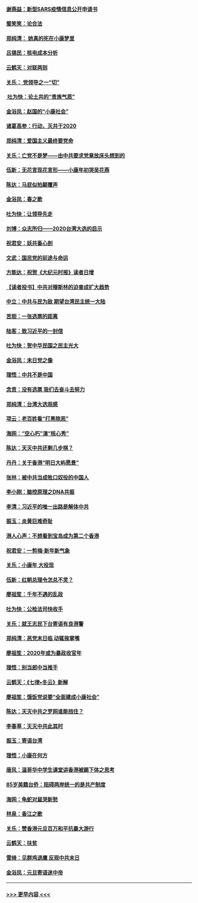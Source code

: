 #### [谢燕益：新型SARS疫情信息公开申请书](../pages/nsc993/n11808840.md?t=01220833) 
#### [蜀笑笑：论合法](../pages/nsc993/n11808064.md?t=01220833) 
#### [郑纯清： 她真的死在小康梦里](../pages/nsc993/n11806623.md?t=01220833) 
#### [吕锡民：核电成本分析](../pages/nsc993/n11806284.md?t=01220833) 
#### [云鹤天：对联两则](../pages/nsc993/n11805957.md?t=01220833) 
#### [关乐： 党领导之一“切”](../pages/nsc993/n11804505.md?t=01220833) 
#### [ 吐为快：论土共的“贵族气质”](../pages/nsc993/n11804490.md?t=01220833) 
#### [金浴凤：赵国的“小康社会”](../pages/nsc993/n11804452.md?t=01220833) 
#### [诸葛高参：行动，灭共于2020](../pages/nsc993/n11804120.md?t=01220833) 
#### [郑纯清：爱国主义最终要党命](../pages/nsc993/n11802197.md?t=01220833) 
#### [关乐：亡党不是梦——由中共要求党章放床头想到的](../pages/nsc993/n11802156.md?t=01220833) 
#### [伍新：无花言现花言形——小康年初哭吴花燕](../pages/nsc993/n11800044.md?t=01220833) 
#### [陈达：马屁似拍颠覆声](../pages/nsc993/n11800010.md?t=01220833) 
#### [金浴凤：春之歌](../pages/nsc993/n11797687.md?t=01220833) 
#### [吐为快：让领导先走](../pages/nsc993/n11797512.md?t=01220833) 
#### [刘博：众志所归——2020台湾大选的启示](../pages/nsc993/n11796878.md?t=01220833) 
#### [祝君安：妖共畜心剖](../pages/nsc993/n11794273.md?t=01220833) 
#### [文武：国民党的前途与命运](../pages/nsc993/n11794198.md?t=01220833) 
#### [方能达：祝贺《大纪元时报》读者日增](../pages/nsc993/n11793807.md?t=01220833) 
#### [【读者投书】中共对穆斯林的迫害成扩大趋势](../pages/nsc993/n11791371.md?t=01220833) 
#### [中立：中共与民为敌 期望台湾民主统一大陆](../pages/nsc993/n11790392.md?t=01220833) 
#### [苦胆：一张选票的距离](../pages/nsc993/n11788914.md?t=01220833) 
#### [陆客：致习近平的一封信](../pages/nsc993/n11788867.md?t=01220833) 
#### [吐为快：贺中华民国之民主光大](../pages/nsc993/n11788618.md?t=01220833) 
#### [金浴凤：末日党之像](../pages/nsc993/n11787475.md?t=01220833) 
#### [理悟：中共不是中国](../pages/nsc993/n11787463.md?t=01220833) 
#### [念贲：没有选票  我们去奋斗去努力](../pages/nsc993/n11787398.md?t=01220833) 
#### [郑纯清：台湾大选观感](../pages/nsc993/n11786210.md?t=01220833) 
#### [项云：老百姓看“打黑除恶”](../pages/nsc993/n11785398.md?t=01220833) 
#### [海网：“空心朽”演“核心秀”](../pages/nsc993/n11783874.md?t=01220833) 
#### [陈达：天灭中共还剩几步棋？](../pages/nsc993/n11783719.md?t=01220833) 
#### [丹丹：关于香港“明日大屿愿景”](../pages/nsc993/n11783273.md?t=01220833) 
#### [张林：被中共当成牲口奴役的中国人](../pages/nsc993/n11782397.md?t=01220833) 
#### [李小刚：脑控原理之DNA共振](../pages/nsc993/n11780962.md?t=01220833) 
#### [李清：习近平的唯一出路是解体中共](../pages/nsc993/n11780866.md?t=01220833) 
#### [振玉：炎黄巨难奇耻](../pages/nsc993/n11779632.md?t=01220833) 
#### [港人心声：不想看到宝岛成为第二个香港](../pages/nsc993/n11778817.md?t=01220833) 
#### [祝君安：一剪梅‧新年新气象](../pages/nsc993/n11776340.md?t=01220833) 
#### [关乐：小康年 大役现](../pages/nsc993/n11774213.md?t=01220833) 
#### [伍新：红朝总理令怎总不灵？](../pages/nsc993/n11770813.md?t=01220833) 
#### [廖祖笙：千年不遇的乱政](../pages/nsc993/n11770373.md?t=01220833) 
#### [吐为快：公检法司快收手](../pages/nsc993/n11770359.md?t=01220833) 
#### [关乐：就王志民下台寄语有良港警](../pages/nsc993/n11769903.md?t=01220833) 
#### [郑纯清：恶党末日临 动辄挨掌嘴](../pages/nsc993/n11769356.md?t=01220833) 
#### [廖祖笙：2020年或为暴政收官年](../pages/nsc993/n11768216.md?t=01220833) 
#### [理悟：别当郎中当推手](../pages/nsc993/n11768243.md?t=01220833) 
#### [云鹤天：《七律▪冬云》新解](../pages/nsc993/n11768204.md?t=01220833) 
#### [廖祖笙：饿饭党说要“全面建成小康社会”](../pages/nsc993/n11767482.md?t=01220833) 
#### [陈达：天灭中共之罗网谁能挡住？](../pages/nsc993/n11767465.md?t=01220833) 
#### [李春草：天灭中共此其时](../pages/nsc993/n11767452.md?t=01220833) 
#### [振玉：寄语台湾](../pages/nsc993/n11767432.md?t=01220833) 
#### [理悟：小康在何方](../pages/nsc993/n11767394.md?t=01220833) 
#### [唐风：温哥华中学生课堂讲香港被踢下体之思考](../pages/nsc993/n11766848.md?t=01220833) 
#### [85岁美籍台侨：阻碍两岸统一的是共产制度](../pages/nsc993/n11765043.md?t=01220833) 
#### [海网：龟蛇对鼠哭新愁](../pages/nsc993/n11764895.md?t=01220833) 
#### [林泉：香江之歌](../pages/nsc993/n11764415.md?t=01220833) 
#### [关乐：赞香港元旦百万和平抗暴大游行](../pages/nsc993/n11764382.md?t=01220833) 
#### [云鹤天：扶贫](../pages/nsc993/n11764245.md?t=01220833) 
#### [雪绮：见群鸡退鹰  反观中共末日](../pages/nsc993/n11762112.md?t=01220833) 
#### [金浴凤：元旦寄语迷中帝](../pages/nsc993/n11761788.md?t=01220833) 

----
#### [ >>> 更早内容 <<< ](../indexes/nsc993-earlier.md)
